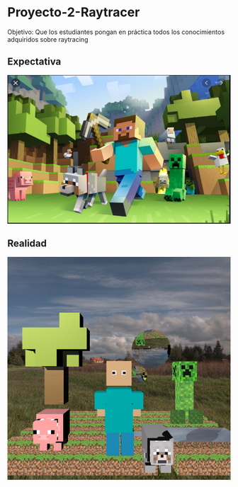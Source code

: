 # Proyecto-2-Raytracer
Objetivo:  Que los estudiantes pongan en práctica todos los conocimientos adquiridos sobre raytracing

## Expectativa
![](Final%20Pictures/Expectativa.PNG)

## Realidad
![](Final%20Pictures/Realidad.bmp)
